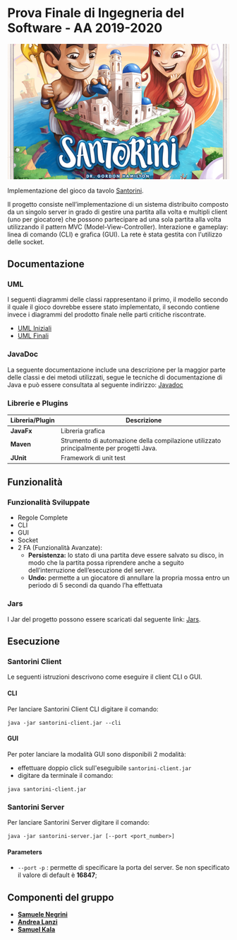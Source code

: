 # Prova Finale di Ingegneria del Software - AA 2019-2020
![alt text](src/main/resources/images/santorini.png)

Implementazione del gioco da tavolo [Santorini](http://www.craniocreations.it/prodotto/santorini/).

Il progetto consiste nell’implementazione di un sistema distribuito composto da un singolo server in grado di gestire una partita alla volta e multipli client (uno per giocatore) che possono partecipare ad una sola partita alla volta utilizzando il pattern MVC (Model-View-Controller).
Interazione e gameplay: linea di comando (CLI) e grafica (GUI).
La rete è stata gestita con l'utilizzo delle socket.

## Documentazione

### UML
I seguenti diagrammi delle classi rappresentano il primo, il modello secondo il quale il gioco dovrebbe essere stato implementato, il secondo contiene invece i diagrammi del prodotto finale nelle parti critiche riscontrate.
- [UML Iniziali](https://github.com/snegrini/ing-sw-2020-kala-lanzi-negrini/blob/master/deliveries/uml/uml_model_initial.jpg)
- [UML Finali](N/A)

### JavaDoc
La seguente documentazione include una descrizione per la maggior parte delle classi e dei metodi utilizzati, segue le tecniche di documentazione di Java e può essere consultata al seguente indirizzo: [Javadoc](N/A)

### Librerie e Plugins
|Libreria/Plugin|Descrizione|
|---------------|-----------|
|__JavaFx__|Libreria grafica|
|__Maven__|Strumento di automazione della compilazione utilizzato principalmente per progetti Java.|
|__JUnit__|Framework di unit test|

## Funzionalità
### Funzionalità Sviluppate
- Regole Complete
- CLI
- GUI
- Socket
- 2 FA (Funzionalità Avanzate):
    - __Persistenza:__ lo stato di una partita deve essere salvato su disco, in modo che la partita possa
        riprendere anche a seguito dell’interruzione dell’esecuzione del server.
    - __Undo:__ permette a un giocatore di annullare la propria
        mossa entro un periodo di 5 secondi da quando l’ha effettuata

### Jars
I Jar del progetto possono essere scaricati dal seguente link: [Jars](N/A).


## Esecuzione
### Santorini Client
Le seguenti istruzioni descrivono come eseguire il client CLI o GUI.

#### CLI
Per lanciare Santorini Client CLI digitare il comando:
```
java -jar santorini-client.jar --cli
```
#### GUI
Per poter lanciare la modalità GUI sono disponibili 2 modalità:
- effettuare doppio click sull'eseguibile ```santorini-client.jar```
- digitare da terminale il comando:
```
java santorini-client.jar
```

### Santorini Server
Per lanciare Santorini Server digitare il comando:
```
java -jar santorini-server.jar [--port <port_number>]
```
#### Parameters
- `--port` `-p` : permette di specificare la porta del server. Se non specificato il valore di default è __16847__;

## Componenti del gruppo
- [__Samuele Negrini__](https://github.com/snegrini)
- [__Andrea Lanzi__](https://github.com/AndreaLanzi-PoliMi)
- [__Samuel Kala__](https://github.com/samuelkala)
